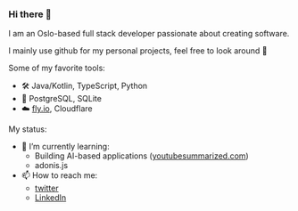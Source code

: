 ### Hi there 👋

I am an Oslo-based full stack developer passionate about creating software.

I mainly use github for my personal projects, feel free to look around 🧭

Some of my favorite tools:

- 🛠️ Java/Kotlin, TypeScript, Python
- 💾 PostgreSQL, SQLite
- ☁️ [fly.io](https://fly.io), Cloudflare

My status:

- 🌱 I’m currently learning:
  - Building AI-based applications ([youtubesummarized.com](https://youtubesummarized.com))
  - adonis.js
- 📫 How to reach me:
  - [twitter](https://twitter.com/jarlemathiesen)
  - [LinkedIn](https://www.linkedin.com/in/jarle-mathiesen/)
